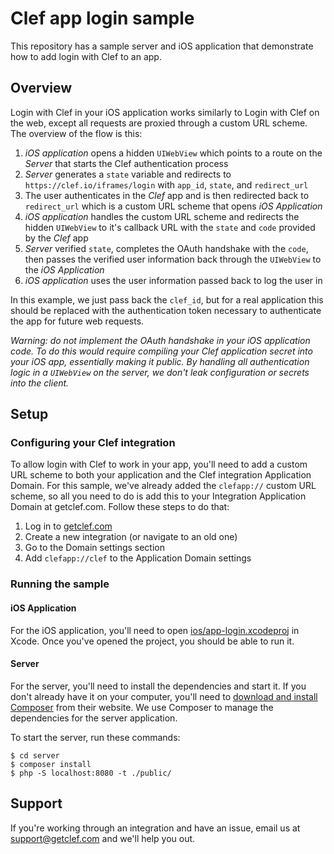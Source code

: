 # Clef app login sample

This repository has a sample server and iOS application that demonstrate how to add login with Clef to an app.

## Overview

Login with Clef in your iOS application works similarly to Login with Clef on the web, except all requests are proxied through a custom URL scheme. The overview of the flow is this:

1. _iOS application_ opens a hidden `UIWebView` which points to a route on the _Server_ that starts the Clef authentication process
2. _Server_ generates a `state` variable and redirects to `https://clef.io/iframes/login` with `app_id`, `state`, and `redirect_url`
3. The user authenticates in the _Clef_ app and is then redirected back to `redirect_url` which is a custom URL scheme that opens _iOS Application_
4. _iOS application_ handles the custom URL scheme and redirects the hidden `UIWebView` to it's callback URL with the `state` and `code` provided by the _Clef_ app
5. _Server_ verified `state`, completes the OAuth handshake with the `code`, then passes the verified user information back through the `UIWebView` to the _iOS Application_
6. _iOS application_ uses the user information passed back to log the user in

In this example, we just pass back the `clef_id`, but for a real application this should be replaced with the authentication token necessary to authenticate the app for future web requests.

_*Warning*: do not implement the OAuth handshake in your iOS application code. To do this would require compiling your Clef application secret into your iOS app, essentially making it public. By handling all authentication logic in a `UIWebView` on the server, we don't leak configuration or secrets into the client._

## Setup

### Configuring your Clef integration

To allow login with Clef to work in your app, you'll need to add a custom URL scheme to both your application and the Clef integration Application Domain. For this sample, we've already added the `clefapp://` custom URL scheme, so all you need to do is add this to your Integration Application Domain at getclef.com. Follow these steps to do that:

1. Log in to [getclef.com](getclef.com/user/login)
2. Create a new integration (or navigate to an old one)
3. Go to the Domain settings section
4. Add `clefapp://clef` to the Application Domain settings

### Running the sample

#### iOS Application

For the iOS application, you'll need to open [ios/app-login.xcodeproj](ios/app-login.xcodeproj) in Xcode. Once you've opened the project, you should be able to run it.

#### Server

For the server, you'll need to install the dependencies and start it. If you don't already have it on your computer, you'll need to [download and install Composer](https://getcomposer.org/doc/00-intro.md) from their website. We use Composer to manage the dependencies for the server application.

To start the server, run these commands:

```shell
$ cd server
$ composer install
$ php -S localhost:8080 -t ./public/
```

## Support

If you're working through an integration and have an issue, email us at [support@getclef.com](mailto:support@getclef.com) and we'll help you out.
